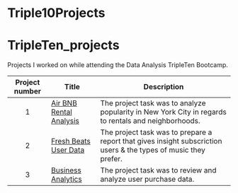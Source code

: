# Triple10Projects
# TripleTen_projects
Projects I worked on while attending the Data Analysis TripleTen Bootcamp.


| Project number | Title | Description |
| :-----------: | ----------- |----------- |
| 1 | [Air BNB Rental Analysis](https://docs.google.com/spreadsheets/d/1d7hD6cweAox-Vzc6uU4OBSxh0ErbYXgjzQ-gFXUkShE/edit?usp=sharing)| The project task was to analyze popularity in New York City in regards to rentals and neighborhoods. |
| 2 | [Fresh Beats User Data](https://docs.google.com/spreadsheets/d/1obqKv_CiNrT97U-B8GTqABtzg9SPJ7b-sVMzpHh5nuY/edit?usp=sharing) | The project task was to prepare a report that gives insight subscriction users & the types of music they prefer. |
| 3 | [Business Analytics](https://docs.google.com/spreadsheets/d/1CacOYvDz4xHRm9NtxjlJbARRNqUi5vk0JFL1KeSN-GM/edit?usp=sharing) | The project task was to review and analyze user purchase data. |

